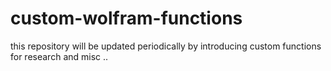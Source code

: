 # custom-wolfram-functions
this repository will be updated periodically by introducing custom functions for research and misc ..
